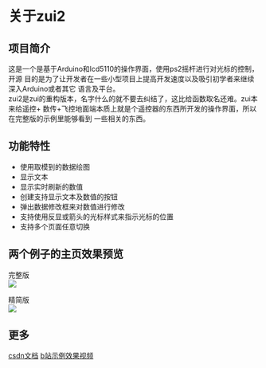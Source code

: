 关于zui2
====

项目简介
---

  这是一个是基于Arduino和lcd5110的操作界面，使用ps2摇杆进行对光标的控制，开源
目的是为了让开发者在一些小型项目上提高开发速度以及吸引初学者来继续深入Arduino或者其它
语言及平台。<br>
  zui2是zui的重构版本，名字什么的就不要去纠结了，这比给函数取名还难。zui本来给遥控+
数传+飞控地面端本质上就是个遥控器的东西所开发的操作界面，所以在完整版的示例里能够看到
一些相关的东西。<br>

功能特性
----
* 使用取模到的数据绘图
* 显示文本
* 显示实时刷新的数值
* 创建支持显示文本及数值的按钮
* 弹出数据修改框来对数值进行修改
* 支持使用反显或箭头的光标样式来指示光标的位置
* 支持多个页面任意切换 

两个例子的主页效果预览
---

完整版<br>
![](https://wx2.sinaimg.cn/mw690/006MXaBkgy1fv1hnp61ayj30zg0zkhdt.jpg )

精简版<br>
![](https://wx1.sinaimg.cn/mw690/006MXaBkgy1fv1ho1nj5ej31kk1kkb2c.jpg )

更多
---
[csdn文档](https://blog.csdn.net/zanllp/article/details/82560034)
[b站示例效果视频](https://blog.csdn.net/zanllp/article/details/82560034)
